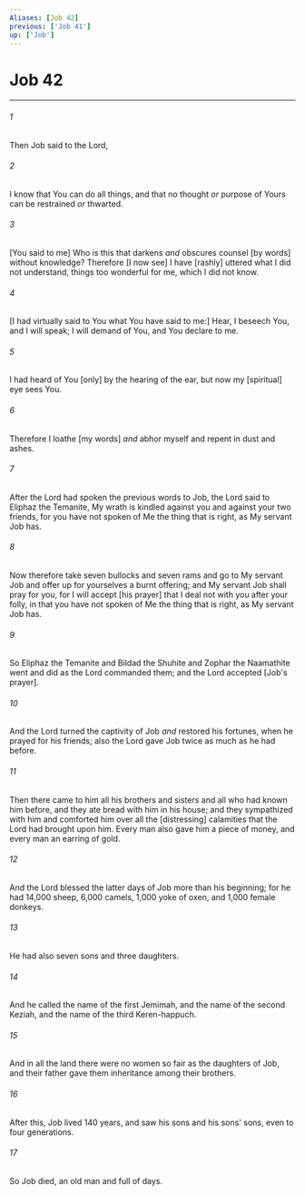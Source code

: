 ```yaml
---
Aliases: [Job 42]
previous: ['Job 41']
up: ['Job']
---
```

# Job 42

***














###### 1 






Then Job said to the Lord, 













###### 2 






I know that You can do all things, and that no thought _or_ purpose of Yours can be restrained _or_ thwarted. 













###### 3 






[You said to me] Who is this that darkens _and_ obscures counsel [by words] without knowledge? Therefore [I now see] I have [rashly] uttered what I did not understand, things too wonderful for me, which I did not know. 













###### 4 






[I had virtually said to You what You have said to me:] Hear, I beseech You, and I will speak; I will demand of You, and You declare to me. 













###### 5 






I had heard of You [only] by the hearing of the ear, but now my [spiritual] eye sees You. 













###### 6 






Therefore I loathe [my words] _and_ abhor myself and repent in dust and ashes. 













###### 7 






After the Lord had spoken the previous words to Job, the Lord said to Eliphaz the Temanite, My wrath is kindled against you and against your two friends, for you have not spoken of Me the thing that is right, as My servant Job has. 













###### 8 






Now therefore take seven bullocks and seven rams and go to My servant Job and offer up for yourselves a burnt offering; and My servant Job shall pray for you, for I will accept [his prayer] that I deal not with you after your folly, in that you have not spoken of Me the thing that is right, as My servant Job has. 













###### 9 






So Eliphaz the Temanite and Bildad the Shuhite and Zophar the Naamathite went and did as the Lord commanded them; and the Lord accepted [Job's prayer]. 













###### 10 






And the Lord turned the captivity of Job _and_ restored his fortunes, when he prayed for his friends; also the Lord gave Job twice as much as he had before. 













###### 11 






Then there came to him all his brothers and sisters and all who had known him before, and they ate bread with him in his house; and they sympathized with him and comforted him over all the [distressing] calamities that the Lord had brought upon him. Every man also gave him a piece of money, and every man an earring of gold. 













###### 12 






And the Lord blessed the latter days of Job more than his beginning; for he had 14,000 sheep, 6,000 camels, 1,000 yoke of oxen, and 1,000 female donkeys. 













###### 13 






He had also seven sons and three daughters. 













###### 14 






And he called the name of the first Jemimah, and the name of the second Keziah, and the name of the third Keren-happuch. 













###### 15 






And in all the land there were no women so fair as the daughters of Job, and their father gave them inheritance among their brothers. 













###### 16 






After this, Job lived 140 years, and saw his sons and his sons' sons, even to four generations. 













###### 17 






So Job died, an old man and full of days.
